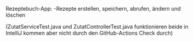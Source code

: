 Rezeptebuch-App:
-Rezepte erstellen, speichern, abrufen, ändern und löschen

(ZutatServiceTest.java und ZutatControllerTest.java funktionieren beide in IntelliJ kommen aber nicht durch den GitHub-Actions Check durch)
